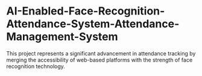 # AI-Enabled-Face-Recognition-Attendance-System-Attendance-Management-System
This project represents a significant advancement in attendance tracking by merging the accessibility of web-based platforms with the strength of face recognition technology.
